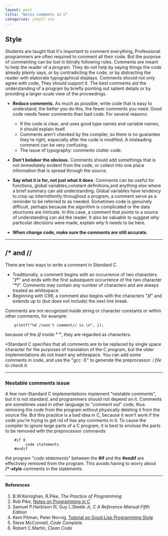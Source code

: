 ```yaml
---
layout: post
title: "Notes comments in C"
categories: jekyll css
---
```

## Style
Students are taught that it's important to comment everything, Professional programmers are often required to comment all their code. But the purpose of commenting can be lost in blindly following rules. Comments are meant to help the reader of a program. They do not help by saying things the code already plainly says, or by contradicting the code, or by distracting the reader with elaborate typographical displays. Comments should not only agree with code, They should support it. The best comments aid the understanding of a  program by briefly pointing out salient details or by providing a larger-scale view of the proceedings.

* **Reduce comments.** As much as possible, write code that is easy to understand; the better you do this, the fewer comments you need. Good code needs fewer comments than bad code. For several reasons:

	* If the code is clear, and uses good type names and variable names, it should explain itself. 
	* Comments aren't checked by the compiler, so there is no guarantee they're right, especially after the code is modified.  A misleading comment can be very confusing.
	* The issue of typography: comments clutter code.

* **Don't belabor the obvious.**  Comments should add somethings that is not immediately evident from the code, or collect into one place information that is spread through the source.

* **Say what it is for, not just what it does.** Comments can be useful for functions, global variables,constant definitions,and anything else where a brief summary can aid understanding. Global variables have tendency to crop up intermittently throughout a program, a comment serve as a reminder to be referred to as needed. Sometimes code is genuinely difficult, perhaps because the algorithm is complicated or the data structures are intricate. In this case, a comment that points to a source of understanding can aid the reader. It also be valuable to suggest *why* particular decisions were made, explain *why* it needs to be here.

* **When change code, make sure the comments are still accurate.** 

----

## /* and // 
There are two ways to write a comment in Standard C. 

* Traditionally, a comment begins with an occurrence of two characters "**/\***" and ends with the first subsequent occurrence of the two character "**\*/**". Comments may contain any number of characters and are always treated as whitespace.
* Beginning with C99, a comment also begins with the characters "**//**" and extends up to (but does not include) the next line break.

Comments are not recognized inside string or character constants or within other comments, for example:

	    printf("%d //won't comment// is \n", i);

because of the **//** inside **" "**, they are regarded as characters. 

*Standard C specifies that all comments are to be replaced by single space character for the purposes of translation of the C program, but the older implementations do not insert any whitespace. You can add some comments in code, and use the "gcc -E" to generate the preprocessor *.i file to check it.*

----

### Nestable comments issue
A few non-Standard C implementations implement "nestable comments", but it is not standard, and programmers should not depend on it. Comments are sometimes used in other language to "*comment out*" code, thus removing the code from the program without physically deleting it from the source file. But this practice is a bad idea in C, because it won't work if the code you're trying to get rid of has any comments in it. To cause the compiler to ignore large parts of a C program, it is best to enclose the parts to be removed with the preprocessor commands

        #if 0
             code statements
        #endif

the program "*code statements*" between the **#if** and the **#endif** are effectively removed from the program. This avoids having to worry about **/*-style** comments in the statements. 

---

#### References

  1. B.W.Kernighan, R.Pike, *The Practice of Programming*
  2. Rob Pike, [Notes on Programming in C](http://www.lysator.liu.se/c/pikestyle.html)
  3. Samuel P.Harbison III, Guy L.Steele Jr, *C A Reference Manual Fifth Edition*
  4. Kent Pitman, Peter Norvig, [Tutorial on Good Lisp Programming Style](http://www.cs.umd.edu/~nau/cmsc421/norvig-lisp-style.pdf)
  5. Steve McConnell, *Code Complete*
  6. Robert C.Martin, *Clean Code*

